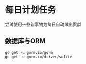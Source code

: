 # 每日计划任务

尝试使用一些新事物为每日自动做出贡献


## 数据库与ORM

```shell
go get -u gorm.io/gorm
go get -u gorm.io/driver/sqlite
```